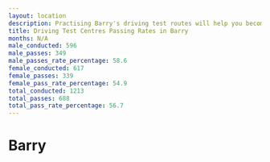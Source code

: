 ```yaml
---
layout: location
description: Practising Barry's driving test routes will help you become more confident in your gear-changing abilities.
title: Driving Test Centres Passing Rates in Barry
months: N/A
male_conducted: 596
male_passes: 349
male_passes_rate_percentage: 58.6
female_conducted: 617
female_passes: 339
female_pass_rate_percentage: 54.9
total_conducted: 1213
total_passes: 688
total_pass_rate_percentage: 56.7
---
```


# Barry
